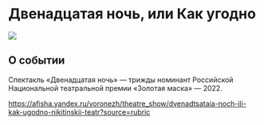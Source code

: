 # Двенадцатая ночь, или Как угодно
![](https://avatars.mds.yandex.net/get-afishanew/31447/25dc1ee6d5ac968c7305f50314d99ebb/960x690_noncrop)

## О событии
Спектакль «Двенадцатая ночь» — трижды номинант Российской Национальной театральной премии «Золотая маска» — 2022.


https://afisha.yandex.ru/voronezh/theatre_show/dvenadtsataia-noch-ili-kak-ugodno-nikitinskii-teatr?source=rubric
